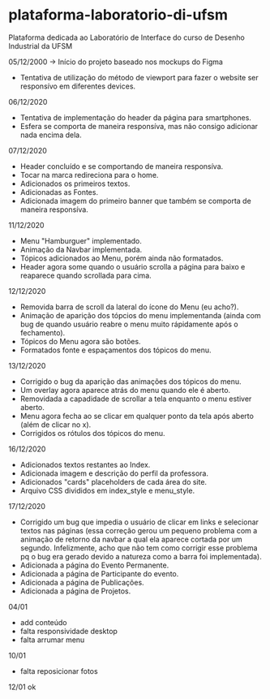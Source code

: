 # plataforma-laboratorio-di-ufsm
Plataforma dedicada ao Laboratório de Interface do curso de Desenho Industrial da UFSM

05/12/2000 -> Início do projeto baseado nos mockups do Figma
- Tentativa de utilização do método de viewport para fazer o website ser responsívo em diferentes devices.

06/12/2020
- Tentativa de implementação do header da página para smartphones.
- Esfera se comporta de maneira responsíva, mas não consigo adicionar nada encima dela.

07/12/2020
- Header concluído e se comportando de maneira responsíva.
- Tocar na marca redireciona para o home.
- Adicionados os primeiros textos.
- Adicionadas as Fontes.
- Adicionada imagem do primeiro banner que também se comporta de maneira responsíva.

11/12/2020
- Menu "Hamburguer" implementado.
- Animação da Navbar implementada.
- Tópicos adicionados ao Menu, porém ainda não formatados.
- Header agora some quando o usuário scrolla a página para baixo e reaparece quando scrollada para cima.

12/12/2020
- Removida barra de scroll da lateral do ícone do Menu (eu acho?).
- Animação de aparição dos tópcios do menu implementanda (ainda com bug de quando usuário reabre o menu muito rápidamente após o fechamento).
- Tópicos do Menu agora são botões.
- Formatados fonte e espaçamentos dos tópicos do menu.

13/12/2020
- Corrigido o bug da aparição das animações dos tópicos do menu.
- Um overlay agora aparece atrás do menu quando ele é aberto.
- Removidada a capadidade de scrollar a tela enquanto o menu estiver aberto.
- Menu agora fecha ao se clicar em qualquer ponto da tela após aberto (além de clicar no x).
- Corrigidos os rótulos dos tópicos do menu.

16/12/2020
- Adicionados textos restantes ao Index.
- Adicionada imagem e descrição do perfil da professora.
- Adicionados "cards" placeholders de cada área do site.
- Arquivo CSS divididos em index_style e menu_style.

17/12/2020
- Corrigido um bug que impedia o usuário de clicar em links e selecionar textos nas páginas (essa correção gerou um pequeno problema com a animação de retorno da navbar a qual ela aparece cortada por um segundo. Infelizmente, acho que não tem como corrigir esse problema pq o bug era gerado devido a natureza como a barra foi implementada).
- Adicionada a página do Evento Permanente.
- Adicionada a página de Participante do evento.
- Adicionada a página de Publicações.
- Adicionada a página de Projetos.

04/01
- add conteúdo
- falta responsividade desktop
- falta arrumar menu

10/01
- falta reposicionar fotos

12/01
ok
